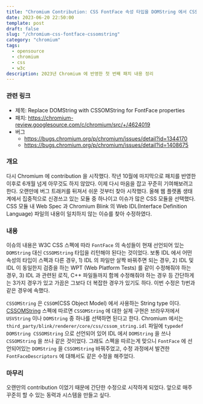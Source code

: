 ```yaml
---
title: "Chromium Contribution: CSS FontFace 속성 타입을 DOMString 에서 CSSOMString 으로 변경"
date: 2023-06-20 22:50:00
template: post
draft: false
slug: "/chromium-css-fontface-cssomstring"
category: "chromium"
tags:
  - opensource
  - chromium
  - css
  - w3c
description: 2023년 Chromium 에 반영한 첫 번째 패치 내용 정리
---
```


### 관련 링크
- 제목: Replace DOMString with CSSOMString for FontFace properties
- 패치: https://chromium-review.googlesource.com/c/chromium/src/+/4624019
- 버그
  - https://bugs.chromium.org/p/chromium/issues/detail?id=1344170
  - https://bugs.chromium.org/p/chromium/issues/detail?id=1408675

### 개요

다시 Chromium 에 contribution 을 시작했다. 작년 10월에 마지막으로 패치를 반영한 이후로 6개월 넘게 아무것도 하지 않았다. 이제 다시 마음을 잡고 꾸준히 기여해보려고 한다. 오랜만에 버그 트래커를 뒤져서 쉬운 것부터 찾아 시작했다. 올해 웹 플랫폼 생태계에서 집중적으로 신경쓰고 있는 모듈 중 하나이고 이슈가 많은 CSS 모듈을 선택했다. CSS 모듈 내 Web Spec 과 Chromium Blink 의 Web IDL(Interface Definition Language) 파일의 내용이 일치하지 않는 이슈를 찾아 수정하였다.

### 내용

이슈의 내용은 W3C CSS 스펙에 따라 `FontFace` 의 속성들이 현재 선언되어 있는 `DOMString` 대신 `CSSOMString` 타입을 리턴해야 된다는 것이었다. 보통 IDL 에서 어떤 속성의 타입이 스펙과 다른 경우, 1) IDL 의 파일만 살짝 바꿔주면 되는 경우, 2) IDL 및 IDL 이 동일한지 검증을 하는 WPT (Web Platform Tests) 를 같이 수정해줘야 하는 경우, 3) IDL 과 관련된 로직, C++ 파일들까지 함께 수정해줘야 하는 경우 등 간단하게는 3가지 경우가 있고 가끔은 그보다 더 복잡한 경우가 있기도 하다. 이번 수정은 1)번과 같은 경우에 속했다.  

`CSSOMString` 은 `CSSOM`(CSS Object Model) 에서 사용하는 String type 이다. [CSSOMString](https://drafts.csswg.org/cssom/#cssomstring-type) 스펙에 따르면 `CSSOMString` 에 대한 실제 구현은 브라우저에서 `USVString` 이나 `DOMString` 중 하나를 선택하면 된다고 한다. Chromium 에서는 `third_party/blink/renderer/core/css/cssom_string.idl` 파일에 `typedef DOMString CSSOMString` 으로 선언되어 있어 IDL 에서 `DOMString` 을 쓰나 `CSSOMString` 을 쓰나 같은 것이었다. 그래도 스펙을 따르는게 맞으니 `FontFace` 에 선언되어있는 `DOMString` 을 `CSSOMString` 바꿔주었고, 수정 과정에서 발견한 `FontFaceDescriptors` 에 대해서도 같은 수정을 해주었다. 

### 마무리 

오랜만의 contribution 이었기 때문에 간단한 수정으로 시작하게 되었다. 앞으로 매주 꾸준히 할 수 있는 동력과 시스템을 만들고 싶다. 